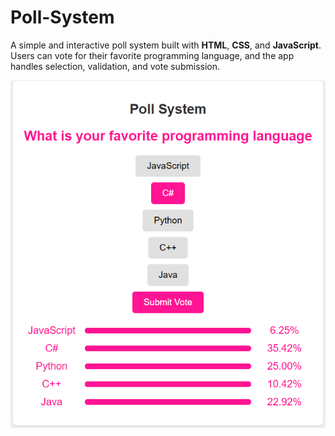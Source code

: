 # Poll-System

A simple and interactive poll system built with **HTML**, **CSS**, and **JavaScript**. Users can vote for their favorite programming language, and the app handles selection, validation, and vote submission.

<img src="Poll.png">
